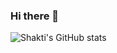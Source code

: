 ### Hi there 👋

<!--
**shakti-01/shakti-01** is a ✨ _special_ ✨ repository because its `README.md` (this file) appears on your GitHub profile.

Here are some ideas to get you started:

- 🔭 I’m currently working on ...
- 🌱 I’m currently learning ...
- 👯 I’m looking to collaborate on ...
- 🤔 I’m looking for help with ...
- 💬 Ask me about ...
- 📫 How to reach me: 
- 😄 Pronouns: him/he
- ⚡ Fun fact: 
-->
![Shakti's GitHub stats](https://github-readme-stats.vercel.app/api?username=shakti-01&count_private=true&show_icons=true&theme=dark&include_all_commits=true)


